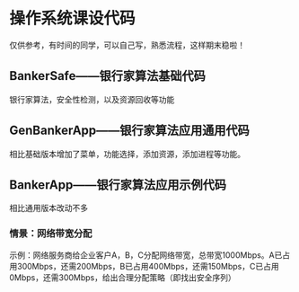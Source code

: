 # 操作系统课设代码
仅供参考，有时间的同学，可以自己写，熟悉流程，这样期末稳啦！
## BankerSafe——银行家算法基础代码
银行家算法，安全性检测，以及资源回收等功能
## GenBankerApp——银行家算法应用通用代码
相比基础版本增加了菜单，功能选择，添加资源，添加进程等功能。
## BankerApp——银行家算法应用示例代码
相比通用版本改动不多
### 情景：网络带宽分配
示例：网络服务商给企业客户A，B，C分配网络带宽，总带宽1000Mbps。A已占用300Mbps，还需200Mbps，B已占用400Mbps，还需150Mbps，C已占用0Mbps，还需300Mbps，给出合理分配策略（即找出安全序列）
